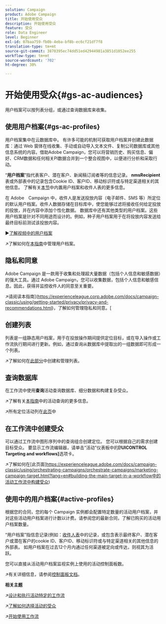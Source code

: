 ```yaml
---
solution: Campaign
product: Adobe Campaign
title: 开始使用受众
description: 开始使用受众
feature: 受众
role: Data Engineer
level: Beginner
exl-id: 07baa759-fb0b-4eba-bf8b-ec6cf21df7f8
translation-type: tm+mt
source-git-commit: 3870395ec74dd51ed42944981a3851d1052ee255
workflow-type: tm+mt
source-wordcount: '702'
ht-degree: 30%

---
```


# 开始使用受众{#gs-ac-audiences}

用户档案可以按列表分组，或通过查询数据库来收集。

## 使用用户档案{#gs-ac-profiles}

用户档案集中在云数据库中。 有许多可能的机制可获取用户档案并创建此数据库：通过 Web 窗体在线收集、手动或自动导入文本文件、复制公司数据库或其他信息系统的内容。借助Adobe Campaign，您可以将营销历史、购买信息、偏好、CRM数据和任何相关PI数据合并到一个整合视图中，以便进行分析和采取行动。

“**用户档案**”指代表客户、潜在客户、新闻稿订阅者等的信息记录。
**nmsRecipient**&#x200B;表或外部表中的记录包含Cookie ID、客户ID、移动标识符或与特定渠道相关的其他信息。 了解有关[本节](../dev/datamodel.md#ootb-profiles)中内置用户档案和收件人表的更多信息。

在 Adobe　Campaign 中，收件人是发送投放内容（电子邮件、SMS 等）所定位的默认用户档案。收件人数据存储在目标库中，使您能够过滤将接收任何给定投放的投放，并在内容中添加个性化数据。 数据库中还有其他类型的用户档案。这些用户档案是针对不同用途而设计的。例如，种子用户档案用于在将投放内容发送给最终目标前测试该投放内容。

:arrow_forward:[了解视频中的用户档案](https://video.tv.adobe.com/v/35611?quality=12)

:arrow_upper_right:了解如何在[本指南](https://experienceleague.adobe.com/docs/campaign-classic/using/getting-started/profile-management/about-profiles.html)中管理用户档案。

## 隐私和同意

Adobe Campaign 是一款用于收集和处理超大量数据（包括个人信息和敏感数据）的强大工具。通过 Adobe Campaign，您可以收集数据，包括个人信息和敏感信息。因此，获得并监控收件人的同意至关重要。

:arrow_upper_right:请阅读本指南](https://experienceleague.corp.adobe.com/docs/campaign-classic/using/getting-started/privacy/privacy-and-recommendations.html)，了解如何管理隐私和同意。[


## 创建列表

列表是一组静态用户档案，用于在投放操作期间提供定位目标，或在导入操作或工作流执行期间进行更新。例如，通过查询从数据库中提取出的一组数据即可形成一个列表。

:arrow_upper_right:了解如何在[此部分](https://experienceleague.adobe.com/docs/campaign-classic/using/getting-started/profile-management/creating-and-managing-lists.html)中创建和管理列表。

## 查询数据库

在工作流中使用&#x200B;**查询**&#x200B;活动查询数据库、细分数据和构建复杂受众。

:arrow_upper_right:了解有关[本指南](https://experienceleague.adobe.com/docs/campaign-classic/using/automating-with-workflows/introduction/targeting-data.html)中的活动查询的更多信息。

:arrow_upper_right:所有定位活动列在[此页](https://experienceleague.adobe.com/docs/campaign-classic/using/automating-with-workflows/targeting-activities/about-targeting-activities.html)中

## 在工作流中创建受众

可以通过工作流中图形序列中的查询组合创建定位。 您可以根据自己的需求创建目标受众。 要显示工作流编辑器，请单击“活动”仪表板中的&#x200B;**[!UICONTROL Targeting and workflows]**&#x200B;选项卡。

:arrow_upper_right:了解如何在[此页面]https://experienceleague.adobe.com/docs/campaign-classic/using/orchestrating-campaigns/orchestrate-campaigns/marketing-campaign-target.html?lang=en#building-the-main-target-in-a-workflow中的活动工作流中构建受众)


## 使用中的用户档案{#active-profiles}

根据您的合同，您的每个 Campaign 实例都会配置特定数量的活动用户档案，并对这些活动用户档案进行计数以计费。请参阅您的最新合同，了解已购买的活动用户档案数量。

“用户档案”指信息记录(例如：[收件人表](../dev/datamodel.md)中的记录，或包含表示最终客户、潜在客户或潜在客户的cookie ID、客户ID、移动标识符或与特定渠道相关的其他信息的外部表。 如用户档案在过去12个月内通过任何渠道被定向或传达，则视其为活跃。

您可以直接从活动用户档案监视实例上使用的活动控制面板数。

:arrow_upper_right:有关详细信息，请参阅[控制面板文档](https://docs.adobe.com/content/help/en/control-panel/using/performance-monitoring/active-profiles-monitoring.html)。


**相关主题**

:arrow_upper_right:[设计和执行活动特定的工作流](https://experienceleague.adobe.com/docs/campaign-classic/using/automating-with-workflows/introduction/building-a-workflow.html)

:arrow_upper_right:[了解如何选择活动的受众](https://experienceleague.adobe.com/docs/campaign-classic/using/orchestrating-campaigns/orchestrate-campaigns/marketing-campaign-target.html)

:arrow_upper_right:[开始使用工作流](https://experienceleague.adobe.com/docs/campaign-classic/using/automating-with-workflows/introduction/about-workflows.html)
